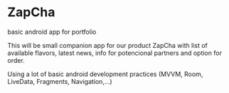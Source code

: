 # ZapCha
basic android app for portfolio

This will be small companion app for our product ZapCha with list of available flavors, latest news, info for potencional partners and option for order.

Using a lot of basic android development practices (MVVM, Room, LiveData, Fragments, Navigation,...)
